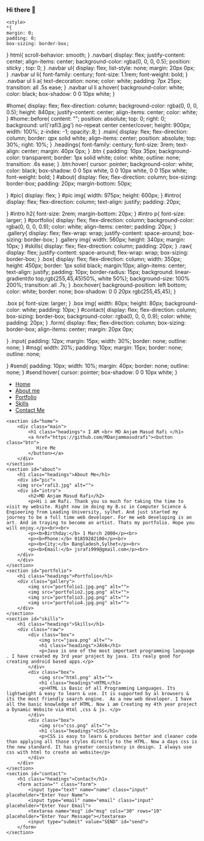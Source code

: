 ### Hi there 👋
<!DOCTYPE html>
<html lang="en">
<head>
    <meta charset="UTF-8">
    <meta name="viewport" content="width=device-width, initial-scale=1.0">
    <link rel="stylesheet" href="style.css">
    <link rel="stylesheet" media="screen and (max-width:800px)" href="tablet.css">
    <link rel="stylesheet" media="screen and (max-width:530px)" href="phone.css">
    <title>Document</title>

    <style>
    *{
    margin: 0;
    padding: 0;
    box-sizing: border-box;
}
html{
    scroll-behavior: smooth;
}
.navbar{
    display: flex;
    justify-content: center;
    align-items: center;
    background-color: rgba(0, 0, 0, 0.5);
    position: sticky ;
    top: 0;
}
.navbar ul{
    display: flex;
    list-style: none;
    margin: 20px 0px;
}
.navbar ul li{
    font-family: century;
    font-size: 1.1rem;
    font-weight: bold;
}
.navbar ul li a{
    text-decoration: none;
    color: white;
    padding: 7px 25px;
    transition: all .5s ease;
}
.navbar ul li a:hover{
    background-color: white;
    color: black;
    box-shadow: 0 0 10px white;
}

#home{
    display: flex;
    flex-direction: column;
    background-color: rgba(0, 0, 0, 0.5);
    height: 840px;
    justify-content: center;
    align-items: center;
    color: white;
}
#home::before{
    content: "";
    position: absolute;
    top: 0;
    right: 0;
    background: url('rafi3.jpg') no-repeat center center/cover;
    height: 900px;
    width: 100%;
    z-index: -1;
    opacity:.8;
}
.main{
    display: flex;
    flex-direction: column;
    border: qpx solid white;
    align-items: center;
    position: absolute;
    top: 30%;
    right: 10%;
}
.headings{
    font-family: century;
    font-size: 3rem;
    text-align: center;
    margin: 40px 0px;
}
.btn {
    padding: 10px 35px;
    background-color: transparent;
    border: 1px solid white;
    color: white;
    outline: none;
    transition: .6s ease;
}
.btn:hover{
    cursor: pointer;
    background-color: white;
    color: black;
    box-shadow: 0 0 5px white, 0 0 10px white, 0 0 15px white;
    font-weight: bold;
}
#about{
    display: flex;
    flex-direction: column;
    box-sizing: border-box;
    padding: 20px;
    margin-bottom: 50px;

}
#pic{
    display: flex;
}
#pic img{
    width: 975px;
    height: 600px;
}
#intro{
    display: flex;
    flex-direction: column;
    text-align: justify;
    padding: 20px;

}
#intro h2{
    font-size: 2rem;
    margin-bottom: 20px; 
}
#intro p{
    font-size: larger;
}
#portfolio{
    display: flex;
    flex-direction: column;
    background-color: rgba(0, 0, 0, 0.9);
    color: white;
    align-items: center;
    padding: 20px;
}
.gallery{
    display: flex;
    flex-wrap: wrap;
    justify-content: space-around;
    box-sizing: border-box;
}
.gallery img{
    width: 560px;
    height: 340px;
    margin: 10px;
}
#skills{
    display: flex;
    flex-direction: column;
    padding: 20px;
}
.raw{
    display: flex;
    justify-content: space-around;
    flex-wrap: wrap;
    box-sizing: border-box;
}
.box{
    display: flex;
    flex-direction: column;
    width: 350px;
    height: 450px;
    border: 1px solid black;
    margin:10px;
    align-items: center;
    text-align: justify;
    padding: 10px;
    border-radius: 15px;
    background: linear-gradient(to top,rgb(255,45,45)50%, white 50%);
    background-size: 100% 200%;
    transition: all .7s;
}
.box:hover{
    background-position: left bottom;
    color: white;
    border: none;
    box-shadow: 0 0 20px rgb(255,45,45);
}

.box p{
    font-size: larger;
}
.box img{
    width: 80px;
    height: 80px;
    background-color: white;
    padding: 10px;
}
#contact{
    display: flex;
    flex-direction: column;
    box-sizing: border-box;
    background-color: rgba(0, 0, 0, 0.9);
    color: white;
    padding: 20px;
}
.form{
    display: flex;
    flex-direction: column;
    box-sizing: border-box;
    align-items: center;
    margin: 20px 0px;

}
.input{
    padding: 12px;
    margin: 15px;
    width: 30%;
    border: none;
    outline: none;
}
#msg{
    width: 20%;
    padding: 10px;
    margin: 15px;
    border: none;
    outline: none;

}
#send{
    padding: 10px;
    width: 10%;
    margin: 40px;
    border: none;
    outline: none;
}
#send:hover{
    cursor: pointer; 
    box-shadow: 0 0 10px white;
}
    </style>
    
</head>
<body>
    <nav class="navbar">
    <ul>
        <li><a href="#home">Home</a></li>
        <li><a href="#about">About me</a></li>
        <li><a href="#portfolio">Portfolio</a></li>
        <li><a href="#skills">Skills</a></li>
        <li><a href="#contact">Contact Me</a></li>
    </ul>
    </nav>

    <section id="home">
        <div class="main">
            <h1 class="headings"> I AM <br> MD Anjam Masud Rafi </h1>
            <a href="https://github.com/MDanjammasudrafi"><button class="btn">
               Hire Me 
            </button></a>
        </div>
    </section>
    <section id="about">
        <h1 class="headings">About Me</h1>
        <div id="pic">
        <img src="rafi3.jpg" alt="">
        <div id="intro">
            <h2>MD Anjam Masud Rafi</h2>
            <p>Hi i am Rafi. Thank you so much for taking the time to visit my website. Right now im doing my B.sc in Computer Science & Engieering from Leading University, sylhet. And just started my journey to be a full time web developer. For me web developing is an art. And im traying to become an artist. Thats my portfolio. Hope you will enjoy.</p><br><br>
            <p><b>Birthday:</b> 1 March 2000</p><br>
            <p><b>Phone:</b> 01859282108</p><br>
            <p><b>City:</b> Bangladesh,Sylhet</p><br>
            <p><b>Email:</b> jsrafi999@gmail.com</p><br>
        </div>
        </div>
    </section>
    <section id="portfolio">
        <h1 class="headings">Portfolio</h1>
        <div class="gallery">
            <img src="portfolio1.jpg.png" alt="">
            <img src="portfolio2.jpg.png" alt="">
            <img src="portfolio3.jpg.png" alt="">
            <img src="portfolio4.jpg.png" alt="">
        </div>
    </section>
    <section id="skills">
        <h1 class="headings">Skills</h1>
        <div class="raw">
            <div class="box">
                <img src="java.png" alt="">
                <h1 class="headings">JAVA</h1>
                <p>Java is one of the most important programming language . I have created my 3rd year project by java. Its realy good for creating android based apps.</p>
            </div>
            <div class="box">
                <img src="html.png" alt="">
                <h1 class="headings">HTML</h1>
                <p>HTML is Basic of all Programming Languages. Its lightweight & easy to learn & use. It is supported by al browsers & its the most friendly search engine.  As a new web developer. I have all the basic knowledge of HTML. Now i am Creating my 4th year project a Dynamic Website via Html ,css & js. </p>
            </div>
            <div class="box">
                <img src="css.png" alt="">
                <h1 class="headings">CSS</h1>
                <p>CSS is easy to learn & produces better and cleaner code than applying all those styles directly to the HTML. Now a days css is the new standard. It has greater consistency in design. I always use css with html to create an website</p>
            </div>
        </div>
    </section>
    <section id="contact">
        <h1 class="headings">Contact</h1>
        <form action="" class="form">
            <input type="text" name="name" class="input" placeholder="Enter Your Name">
            <input type="email" name="email" class="input" placeholder="Enter Your Email">
            <textarea name="msg" id="msg" cols="30" rows="10" placeholder="Enter Your Message"></textarea>
            <input type="submit" value="SEND" id="send">
        </form>
    </section>
</body>
</html>

<!--
**jsrafi/jsrafi** is a ✨ _special_ ✨ repository because its `README.md` (this file) appears on your GitHub profile.

Here are some ideas to get you started:

- 🔭 I’m currently working on ... js
- 🌱 I’m currently learning ...
- 👯 I’m looking to collaborate on ...
- 🤔 I’m looking for help with ...
- 💬 Ask me about ...
- 📫 How to reach me: ...
- 😄 Pronouns: ...
- ⚡ Fun fact: ...
-->
